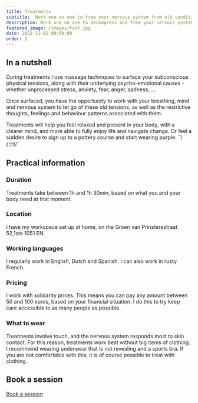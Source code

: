 ```yaml
---
title: Treatments
subtitle:  Work one on one to free your nervous system from old conditioning
description: Work one on one to decompress and free your nervous system. A hands-on opportunity for you to resolve the underlying subconscious tensions at the root of emotional, mental and physical blockages.
featured_image: /images/foot.jpg
date: 2023-11-02 00:00:00
order: 2
---
```


## In a nutshell

During treatments I use massage techniques to surface your subconscious physical tensions, along with their underlying psycho-emotional causes - whether unprocessed stress, anxiety, fear, anger, sadness, ...

Once surfaced, you have the opportunity to work with your breathing, mind and nervous system to let go of these old tensions, as well as the restrictive thoughts, feelings and behaviour patterns associated with them.

Treatments will help you feel relaxed and present in your body, with a clearer mind, and more able to fully enjoy life and navigate change. Or feel a sudden desire to sign up to a pottery course and start wearing purple. ¯\\_(ツ)_/¯

## Practical information

### Duration

Treatments take between 1h and 1h 30min, based on what you and your body need at that moment. 

### Location 

I have my workspace set up at home, on the Groen van Prinsterestraat 52,1ste 1051 EN. 

### Working languages

I regularly work in English, Dutch and Spanish. I can also work in rusty French.

### Pricing

I work with solidarity prices.
This means you can pay any amount between 50 and 100 euros, based on your financial situation.
I do this to try keep care accessible to as many people as possible.

### What to wear

Treatments involve touch, and the nervous system responds most to skin contact.
For this reason, treatments work best without big items of clothing.
I recommend wearing underwear that is not revealing and a sports bra.
If you are not comfortable with this, it is of course possible to treat with clothing.

## Book a session

<a href="/contact" class="button button--large">Book a session</a>